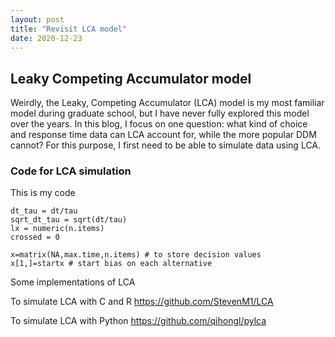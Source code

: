 ```yaml
---
layout: post
title: "Revisit LCA model"
date: 2020-12-23
---
```


## Leaky Competing Accumulator model 

Weirdly, the Leaky, Competing Accumulator (LCA) model is my most familiar model during graduate school, but I have never fully explored this model over the years. In this blog, I focus on one question: what kind of choice and response time data can LCA account for, while the more popular DDM cannot? For this purpose, I first need to be able to simulate data using LCA.


### Code for LCA simulation
This is my code

```
dt_tau = dt/tau
sqrt_dt_tau = sqrt(dt/tau)
lx = numeric(n.items)
crossed = 0

x=matrix(NA,max.time,n.items) # to store decision values
x[1,]=startx # start bias on each alternative
```


Some implementations of LCA

To simulate LCA with C and R
https://github.com/StevenM1/LCA

To simulate LCA with Python
https://github.com/qihongl/pylca
